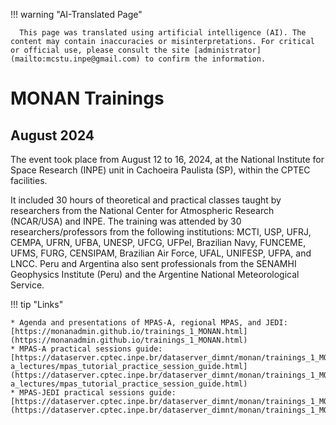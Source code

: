 
!!! warning "AI-Translated Page"

      This page was translated using artificial intelligence (AI). The content may contain inaccuracies or misinterpretations. For critical or official use, please consult the site [administrator](mailto:mcstu.inpe@gmail.com) to confirm the information.


# MONAN Trainings 

## August 2024 

The event took place from August 12 to 16, 2024, at the National Institute for Space Research (INPE) unit in Cachoeira Paulista (SP), within the CPTEC facilities.

It included 30 hours of theoretical and practical classes taught by researchers from the National Center for Atmospheric Research (NCAR/USA) and INPE. The training was attended by 30 researchers/professors from the following institutions: MCTI, USP, UFRJ, CEMPA, UFRN, UFBA, UNESP, UFCG, UFPel, Brazilian Navy, FUNCEME, UFMS, FURG, CENSIPAM, Brazilian Air Force, UFAL, UNIFESP, UFPA, and LNCC. Peru and Argentina also sent professionals from the SENAMHI Geophysics Institute (Peru) and the Argentine National Meteorological Service.

!!! tip "Links"

    * Agenda and presentations of MPAS-A, regional MPAS, and JEDI: [https://monanadmin.github.io/trainings_1_MONAN.html](https://monanadmin.github.io/trainings_1_MONAN.html)
    * MPAS-A practical sessions guide: [https://dataserver.cptec.inpe.br/dataserver_dimnt/monan/trainings_1_MONAN_2024_08_12a16/mpas-a_lectures/mpas_tutorial_practice_session_guide.html](https://dataserver.cptec.inpe.br/dataserver_dimnt/monan/trainings_1_MONAN_2024_08_12a16/mpas-a_lectures/mpas_tutorial_practice_session_guide.html)
    * MPAS-JEDI practical sessions guide: [https://dataserver.cptec.inpe.br/dataserver_dimnt/monan/trainings_1_MONAN_2024_08_12a16/jedi_lectures/mpas_jedi_tutorial_practice_session_guide.html](https://dataserver.cptec.inpe.br/dataserver_dimnt/monan/trainings_1_MONAN_2024_08_12a16/jedi_lectures/mpas_jedi_tutorial_practice_session_guide.html)
